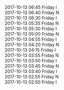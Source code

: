 2017-10-13 06:45 Friday  I  
2017-10-13 06:40 Friday  N  
2017-10-13 06:30 Friday  I  
2017-10-13 05:35 Friday  N  
2017-10-13 05:30 Friday  I  
2017-10-13 05:00 Friday  N  
2017-10-13 04:55 Friday  I  
2017-10-13 04:20 Friday  N  
2017-10-13 04:15 Friday  I  
2017-10-13 03:55 Friday  N  
2017-10-13 03:50 Friday  I  
2017-10-13 03:45 Friday  N  
2017-10-13 03:40 Friday  I  
2017-10-13 02:55 Friday  N  
2017-10-13 02:50 Friday  I  
